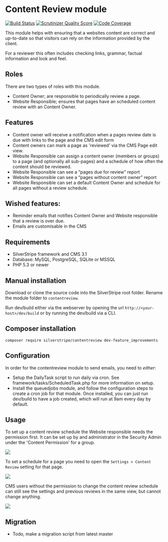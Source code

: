 # Content Review module

[![Build Status](https://travis-ci.org/silverstripe-labs/silverstripe-contentreview.png?branch=feature_improvements)](https://travis-ci.org/silverstripe-labs/silverstripe-contentreview)
[![Scrutinizer Quality Score](https://scrutinizer-ci.com/g/silverstripe-labs/silverstripe-contentreview/badges/quality-score.png?s=e68f2c583f03c7eab0326781f6219f0ed58c9ad8)](https://scrutinizer-ci.com/g/silverstripe-labs/silverstripe-contentreview/)
[![Code Coverage](https://scrutinizer-ci.com/g/silverstripe-labs/silverstripe-contentreview/badges/coverage.png?s=42151d66ef5121363face01c03c94dc479baa408)](https://scrutinizer-ci.com/g/silverstripe-labs/silverstripe-contentreview/)

This module helps with ensuring that a websites content are correct and up-to-date so that visitors 
can rely on the information provided by the client.

For a reviewer this often includes checking links, grammar, factual information and look and feel.


## Roles

There are two types of roles with this module. 

 * Content Owner; are responsible to periodically review a page.
 * Website Responsible; ensures that pages have an scheduled content review with an Content Owner.

## Features

 * Content owner will receive a notification when a pages review date is due with links to the page and the CMS edit form 
 * Content owners can mark a page as 'reviewed' via the CMS Page edit view.
 * Website Responsible can assign a content owner (members or groups) to a page (and optionally all sub-pages) and a schedule of how often the content should be reviewed.
 * Website Responsible can see a “pages due for review” report
 * Website Responsible can see a “pages without content owner” report
 * Website Responsible can set a default Content Owner and schedule for all pages without a review schedule.

## Wished features:

 * Reminder emails that notifies Content Owner and Website responsible that a review is over due.
 * Emails are customisable in the CMS


## Requirements

 * SilverStripe framework and CMS 3.1
 * Database: MySQL, PostgreSQL, SQLite or MSSQL
 * PHP 5.3 or newer

## Manual installation

Download or clone the source code into the SilverStripe root folder. Rename the module folder
to `contentreview`.

Run dev/build either via the webserver by opening the url `http://<your-host>/dev/build` or 
by running the dev/build via a CLI.

## Composer installation

	composer require silverstripe/contentreview dev-feature_improvements

## Configuration

In order for the contentreview module to send emails, you need to *either*:

 * Setup the DailyTask script to run daily via cron. See framework/tasks/ScheduledTask.php for more information on setup.
 * Install the queuedjobs module, and follow the configuration steps to create a cron job for that module. Once installed, you can just run dev/build to have a job created, which will run at 9am every day by default.

## Usage

To set up a content review schedule the Website responsible needs the permission first. It can be 
set up by and administrator in the Security Admin under the 'Content Permission' for a group.

![](docs/en/images/content-review-permission.png)

To set a schedule for a page you need to open the `Settings > Content Review` setting for that page.

![](docs/en/images/content-review-settings.png)

CMS users without the permission to change the content review schedule can still see the settings 
and previous reviews in the same view, but cannot change anything.

![](docs/en/images/content-review-settings-ro.png)


## Migration

 * Todo, make a migration script from latest master
